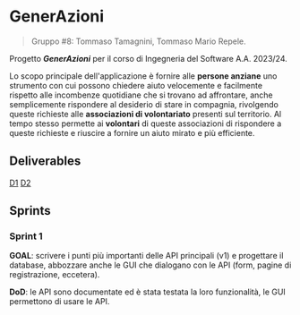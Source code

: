 # GenerAzioni

> Gruppo #8: Tommaso Tamagnini, Tommaso Mario Repele.

Progetto **_GenerAzioni_** per il corso di Ingegneria del Software A.A. 2023/24.

Lo scopo principale dell'applicazione è fornire alle **persone anziane** uno strumento con cui possono chiedere aiuto velocemente e facilmente rispetto alle incombenze quotidiane che si trovano ad affrontare, anche semplicemente rispondere al desiderio di stare in compagnia, rivolgendo queste richieste alle **associazioni di volontariato** presenti sul territorio. Al tempo stesso permette ai **volontari** di queste associazioni di rispondere a queste richieste e riuscire a fornire un aiuto mirato e più efficiente.

## Deliverables

[D1](./docs/D1%20#8%20-%20GenerAzioni.pdf)
[D2](./docs/D2%20#8%20-%20GenerAzioni.pdf)

## Sprints

### Sprint 1

**GOAL**: scrivere i punti più importanti delle API principali (v1) e progettare il database, abbozzare anche le GUI che dialogano con le API (form, pagine di registrazione, eccetera).

**DoD**: le API sono documentate ed è stata testata la loro funzionalità, le GUI permettono di usare le API.
